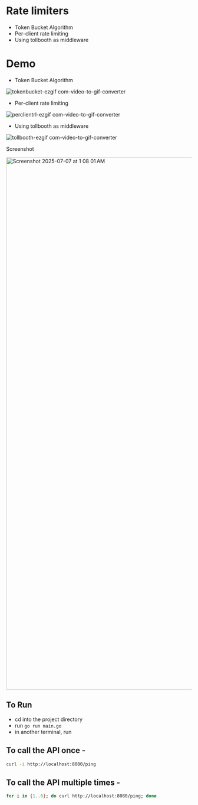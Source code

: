 # Rate limiters

- Token Bucket Algorithm
- Per-client rate limiting
- Using tollbooth as middleware

# Demo
- Token Bucket Algorithm
  
![tokenbucket-ezgif com-video-to-gif-converter](https://github.com/user-attachments/assets/5b1acff6-fe55-4e85-bf24-cb82b26fc89a)

- Per-client rate limiting
  
![perclientrl-ezgif com-video-to-gif-converter](https://github.com/user-attachments/assets/453aebfb-7d96-4441-88db-f1766167e625)

- Using tollbooth as middleware

![tollbooth-ezgif com-video-to-gif-converter](https://github.com/user-attachments/assets/3c61c48e-9245-492f-8ef8-bfb39e7614eb)

Screenshot

<img width="1440" alt="Screenshot 2025-07-07 at 1 08 01 AM" src="https://github.com/user-attachments/assets/ab25e15b-d84c-4078-a887-f829e6fd1793" />


## To Run

- cd into the project directory
- run `go run main.go`
- in another terminal, run

## To call the API once - 
```bash
curl -i http://localhost:8080/ping
```
## To call the API multiple times - 

```bash
for i in {1..6}; do curl http://localhost:8080/ping; done
```
